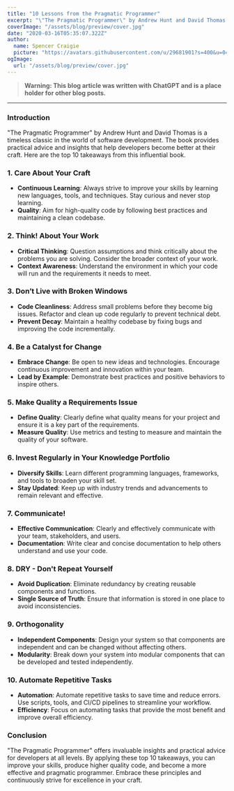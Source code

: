 ```yaml
---
title: "10 Lessons from the Pragmatic Programmer"
excerpt: "\"The Pragmatic Programmer\" by Andrew Hunt and David Thomas is a timeless classic in the world of software development. The book provides practical advice and insights that help developers become better at their craft. Here are the top 10 takeaways from this influential book."
coverImage: "/assets/blog/preview/cover.jpg"
date: "2020-03-16T05:35:07.322Z"
author:
  name: Spencer Craigie 
  picture: "https://avatars.githubusercontent.com/u/29681901?s=400&u=0409c337f963a7b28ea70665d788a19c98495315&v=4"
ogImage:
  url: "/assets/blog/preview/cover.jpg"
---
```


> **Warning: This blog article was written with ChatGPT and is a place holder for other blog posts.**
___
### Introduction
"The Pragmatic Programmer" by Andrew Hunt and David Thomas is a timeless classic in the world of software development. The book provides practical advice and insights that help developers become better at their craft. Here are the top 10 takeaways from this influential book.

### 1. Care About Your Craft
- **Continuous Learning**: Always strive to improve your skills by learning new languages, tools, and techniques. Stay curious and never stop learning.
- **Quality**: Aim for high-quality code by following best practices and maintaining a clean codebase.

### 2. Think! About Your Work
- **Critical Thinking**: Question assumptions and think critically about the problems you are solving. Consider the broader context of your work.
- **Context Awareness**: Understand the environment in which your code will run and the requirements it needs to meet.

### 3. Don’t Live with Broken Windows
- **Code Cleanliness**: Address small problems before they become big issues. Refactor and clean up code regularly to prevent technical debt.
- **Prevent Decay**: Maintain a healthy codebase by fixing bugs and improving the code incrementally.

### 4. Be a Catalyst for Change
- **Embrace Change**: Be open to new ideas and technologies. Encourage continuous improvement and innovation within your team.
- **Lead by Example**: Demonstrate best practices and positive behaviors to inspire others.

### 5. Make Quality a Requirements Issue
- **Define Quality**: Clearly define what quality means for your project and ensure it is a key part of the requirements.
- **Measure Quality**: Use metrics and testing to measure and maintain the quality of your software.

### 6. Invest Regularly in Your Knowledge Portfolio
- **Diversify Skills**: Learn different programming languages, frameworks, and tools to broaden your skill set.
- **Stay Updated**: Keep up with industry trends and advancements to remain relevant and effective.

### 7. Communicate!
- **Effective Communication**: Clearly and effectively communicate with your team, stakeholders, and users.
- **Documentation**: Write clear and concise documentation to help others understand and use your code.

### 8. DRY - Don't Repeat Yourself
- **Avoid Duplication**: Eliminate redundancy by creating reusable components and functions.
- **Single Source of Truth**: Ensure that information is stored in one place to avoid inconsistencies.

### 9. Orthogonality
- **Independent Components**: Design your system so that components are independent and can be changed without affecting others.
- **Modularity**: Break down your system into modular components that can be developed and tested independently.

### 10. Automate Repetitive Tasks
- **Automation**: Automate repetitive tasks to save time and reduce errors. Use scripts, tools, and CI/CD pipelines to streamline your workflow.
- **Efficiency**: Focus on automating tasks that provide the most benefit and improve overall efficiency.

### Conclusion
"The Pragmatic Programmer" offers invaluable insights and practical advice for developers at all levels. By applying these top 10 takeaways, you can improve your skills, produce higher quality code, and become a more effective and pragmatic programmer. Embrace these principles and continuously strive for excellence in your craft.
